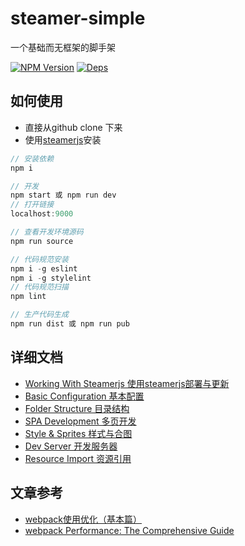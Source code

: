 # steamer-simple
一个基础而无框架的脚手架

[![NPM Version](https://img.shields.io/npm/v/steamer-simple.svg?style=flat)](https://www.npmjs.com/package/steamer-simple)
[![Deps](https://david-dm.org/SteamerTeam/steamer-simple.svg)](https://david-dm.org/SteamerTeam/steamer-simple)

## 如何使用

* 直接从github clone 下来
* 使用[steamerjs](https://github.com/SteamerTeam/steamerjs)安装

```javascript
// 安装依赖
npm i

// 开发
npm start 或 npm run dev
// 打开链接
localhost:9000

// 查看开发环境源码
npm run source

// 代码规范安装
npm i -g eslint
npm i -g stylelint
// 代码规范扫描
npm lint

// 生产代码生成
npm run dist 或 npm run pub

```

## 详细文档
* [Working With Steamerjs 使用steamerjs部署与更新](https://github.com/SteamerTeam/steamer-simple/wiki/%E4%BD%BF%E7%94%A8steamerjs%E9%83%A8%E7%BD%B2%E4%B8%8E%E6%9B%B4%E6%96%B0)
* [Basic Configuration 基本配置](https://github.com/SteamerTeam/steamer-simple/wiki/Basic-Configuration-%08%E5%9F%BA%E6%9C%AC%E9%85%8D%E7%BD%AE)
* [Folder Structure 目录结构](https://github.com/SteamerTeam/steamer-simple/wiki/Folder-Structure-%E7%9B%AE%E5%BD%95%E7%BB%93%E6%9E%84)
* [SPA Development 多页开发](https://github.com/SteamerTeam/steamer-simple/wiki/SPA-Development---%E5%A4%9A%E9%A1%B5%E5%BC%80%E5%8F%91)
* [Style & Sprites 样式与合图](https://github.com/SteamerTeam/steamer-simple/wiki/Style-&-Sprites---%E6%A0%B7%E5%BC%8F%E4%B8%8E%E5%90%88%E5%9B%BE)
* [Dev Server 开发服务器](https://github.com/SteamerTeam/steamer-simple/wiki/Dev-Server-%E5%BC%80%E5%8F%91%E6%9C%8D%E5%8A%A1%E5%99%A8)
* [Resource Import 资源引用](https://github.com/SteamerTeam/steamer-simple/wiki/Resource-Import-%E8%B5%84%E6%BA%90%E5%BC%95%E7%94%A8)


## 文章参考
* [webpack使用优化（基本篇）](https://github.com/lcxfs1991/blog/issues/2)
* [webpack Performance: The Comprehensive Guide](https://github.com/lcxfs1991/blog/issues/15)
